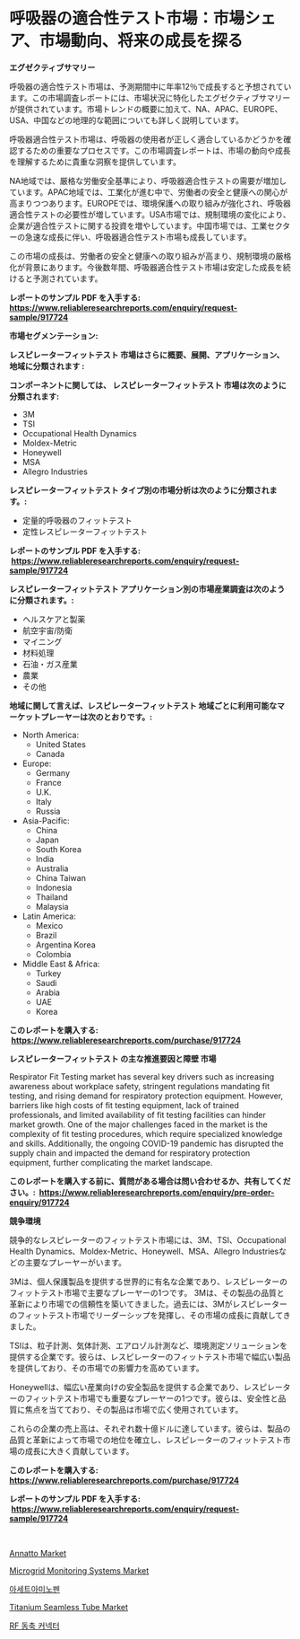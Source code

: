 <p><h1>呼吸器の適合性テスト市場：市場シェア、市場動向、将来の成長を探る</h1></p><p><strong>エグゼクティブサマリー</strong></p>
<p><p>呼吸器の適合性テスト市場は、予測期間中に年率12％で成長すると予想されています。この市場調査レポートには、市場状況に特化したエグゼクティブサマリーが提供されています。市場トレンドの概要に加えて、NA、APAC、EUROPE、USA、中国などの地理的な範囲についても詳しく説明しています。</p><p>呼吸器適合性テスト市場は、呼吸器の使用者が正しく適合しているかどうかを確認するための重要なプロセスです。この市場調査レポートは、市場の動向や成長を理解するために貴重な洞察を提供しています。</p><p>NA地域では、厳格な労働安全基準により、呼吸器適合性テストの需要が増加しています。APAC地域では、工業化が進む中で、労働者の安全と健康への関心が高まりつつあります。EUROPEでは、環境保護への取り組みが強化され、呼吸器適合性テストの必要性が増しています。USA市場では、規制環境の変化により、企業が適合性テストに関する投資を増やしています。中国市場では、工業セクターの急速な成長に伴い、呼吸器適合性テスト市場も成長しています。</p><p>この市場の成長は、労働者の安全と健康への取り組みが高まり、規制環境の厳格化が背景にあります。今後数年間、呼吸器適合性テスト市場は安定した成長を続けると予測されています。</p></p>
<p><strong>レポートのサンプル PDF を入手する: <a href="https://www.reliableresearchreports.com/enquiry/request-sample/917724">https://www.reliableresearchreports.com/enquiry/request-sample/917724</a></strong></p>
<p><strong>市場セグメンテーション:</strong></p>
<p><strong> レスピレーターフィットテスト 市場はさらに概要、展開、アプリケーション、地域に分類されます :</strong></p>
<p><strong>コンポーネントに関しては、 レスピレーターフィットテスト 市場は次のように分類されます: &nbsp;</strong></p>
<p><ul><li>3M</li><li>TSI</li><li>Occupational Health Dynamics</li><li>Moldex-Metric</li><li>Honeywell</li><li>MSA</li><li>Allegro Industries</li></ul></p>
<p><strong> レスピレーターフィットテスト タイプ別の市場分析は次のように分類されます。:</strong></p>
<p><ul><li>定量的呼吸器のフィットテスト</li><li>定性レスピレーターフィットテスト</li></ul></p>
<p><strong>レポートのサンプル PDF を入手する: &nbsp;<a href="https://www.reliableresearchreports.com/enquiry/request-sample/917724">https://www.reliableresearchreports.com/enquiry/request-sample/917724</a></strong></p>
<p><strong> レスピレーターフィットテスト アプリケーション別の市場産業調査は次のように分類されます。:</strong></p>
<p><ul><li>ヘルスケアと製薬</li><li>航空宇宙/防衛</li><li>マイニング</li><li>材料処理</li><li>石油・ガス産業</li><li>農業</li><li>その他</li></ul></p>
<p><strong>地域に関して言えば、レスピレーターフィットテスト 地域ごとに利用可能なマーケットプレーヤーは次のとおりです。:</strong></p>
<p><ul>
    <li>
        North America:
        <ul>
            <li>United States</li>
            <li>Canada</li>
        </ul>
    </li>
    <li>
        Europe:
        <ul>
            <li>Germany</li>
            <li>France</li>
            <li>U.K.</li>
            <li>Italy</li>
            <li>Russia</li>
        </ul>
    </li>
    <li>
        Asia-Pacific:
        <ul>
            <li>China</li>
            <li>Japan</li>
            <li>South Korea</li>
            <li>India</li>
            <li>Australia</li>
            <li>China Taiwan</li>
            <li>Indonesia</li>
            <li>Thailand</li>
            <li>Malaysia</li>
        </ul>
    </li>
    <li>
        Latin America:
        <ul>
            <li>Mexico</li>
            <li>Brazil</li>
            <li>Argentina Korea</li>
            <li>Colombia</li>
        </ul>
    </li>
    <li>
        Middle East & Africa:
        <ul>
            <li>Turkey</li>
            <li>Saudi</li>
            <li>Arabia</li>
            <li>UAE</li>
            <li>Korea</li>
        </ul>
    </li>
    </ul></p>
<p><strong>このレポートを購入する: &nbsp;<a href="https://www.reliableresearchreports.com/purchase/917724">https://www.reliableresearchreports.com/purchase/917724</a></strong></p>
<p><strong>レスピレーターフィットテスト の主な推進要因と障壁 市場</strong></p>
<p><p>Respirator Fit Testing market has several key drivers such as increasing awareness about workplace safety, stringent regulations mandating fit testing, and rising demand for respiratory protection equipment. However, barriers like high costs of fit testing equipment, lack of trained professionals, and limited availability of fit testing facilities can hinder market growth. One of the major challenges faced in the market is the complexity of fit testing procedures, which require specialized knowledge and skills. Additionally, the ongoing COVID-19 pandemic has disrupted the supply chain and impacted the demand for respiratory protection equipment, further complicating the market landscape.</p></p>
<p><strong>このレポートを購入する前に、質問がある場合は問い合わせるか、共有してください。:&nbsp; <a href="https://www.reliableresearchreports.com/enquiry/pre-order-enquiry/917724">https://www.reliableresearchreports.com/enquiry/pre-order-enquiry/917724</a></strong></p>
<p><strong>競争環境</strong></p>
<p><p>競争的なレスピレーターのフィットテスト市場には、3M、TSI、Occupational Health Dynamics、Moldex-Metric、Honeywell、MSA、Allegro Industriesなどの主要なプレーヤーがいます。</p><p>3Mは、個人保護製品を提供する世界的に有名な企業であり、レスピレーターのフィットテスト市場で主要なプレーヤーの1つです。 3Mは、その製品の品質と革新により市場での信頼性を築いてきました。過去には、3Mがレスピレーターのフィットテスト市場でリーダーシップを発揮し、その市場の成長に貢献してきました。</p><p>TSIは、粒子計測、気体計測、エアロゾル計測など、環境測定ソリューションを提供する企業です。彼らは、レスピレーターのフィットテスト市場で幅広い製品を提供しており、その市場での影響力を高めています。</p><p>Honeywellは、幅広い産業向けの安全製品を提供する企業であり、レスピレーターのフィットテスト市場でも重要なプレーヤーの1つです。彼らは、安全性と品質に焦点を当てており、その製品は市場で広く使用されています。</p><p>これらの企業の売上高は、それぞれ数十億ドルに達しています。彼らは、製品の品質と革新によって市場での地位を確立し、レスピレーターのフィットテスト市場の成長に大きく貢献しています。</p></p>
<p><strong>このレポートを購入する: &nbsp; <a href="https://www.reliableresearchreports.com/purchase/917724">https://www.reliableresearchreports.com/purchase/917724</a></strong></p>
<p><strong>レポートのサンプル PDF を入手する: &nbsp;<a href="https://www.reliableresearchreports.com/enquiry/request-sample/917724">https://www.reliableresearchreports.com/enquiry/request-sample/917724</a></strong><strong></strong></p>
<p>&nbsp;</p>
<p><p><a href="https://view.publitas.com/reportprime-1/annatto-market-offer-valuable-insights-into-market-size-market-share-market-trends-and-projections-spanning-from-2024-to-2031/">Annatto Market</a></p><p><a href="https://extreme-scabiosa-c81.notion.site/Microgrid-Monitoring-Systems-Market-Size-Growing-and-Forecasted-for-period-from-2024-2031-and-prov-216896afc0e84c2ea997b1ec09b99800">Microgrid Monitoring Systems Market</a></p><p><a href="https://medium.com/@goicoevgovidph/%EC%95%84%EC%84%B8%ED%8A%B8%EC%95%84%EB%AF%B8%EB%85%A4%ED%8E%9C-%EC%8B%9C%EC%9E%A5%EC%9D%80-%EC%8B%9C%EC%9E%A5-%EC%A0%90%EC%9C%A0%EC%9C%A8-%EC%8B%9C%EC%9E%A5-%EB%8F%99%ED%96%A5-%EB%B0%8F-%EC%8B%9C%EC%9E%A5-%EC%84%B1%EC%9E%A5%EC%97%90-%EB%8C%80%ED%95%9C-%EC%A0%95%EB%B3%B4%EB%A5%BC-%EC%A0%9C%EA%B3%B5%ED%95%A9%EB%8B%88%EB%8B%A4-c67b47ac3da7">아세트아미노펜</a></p><p><a href="https://github.com/Sarissaschmalingtr6fz2739/Market-Research-Report-List-1/blob/main/titanium-seamless-tube-market.md">Titanium Seamless Tube Market</a></p><p><a href="https://medium.com/@goicoevgovidph/rf-%EC%BD%94%EC%95%A1%EC%8A%A4-%EC%BB%A4%EB%84%A5%ED%84%B0-%EC%8B%9C%EC%9E%A5-%EA%B7%9C%EB%AA%A8-cagr-%EC%B6%94%EC%9D%B4-2024-2030-c36b1bd737df">RF 동축 커넥터</a></p></p>